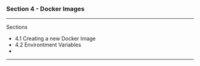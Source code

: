 ### Section 4 - Docker Images

---

Sections

- 4.1 Creating a new Docker Image
- 4.2 Environtment Variables
- 

----

